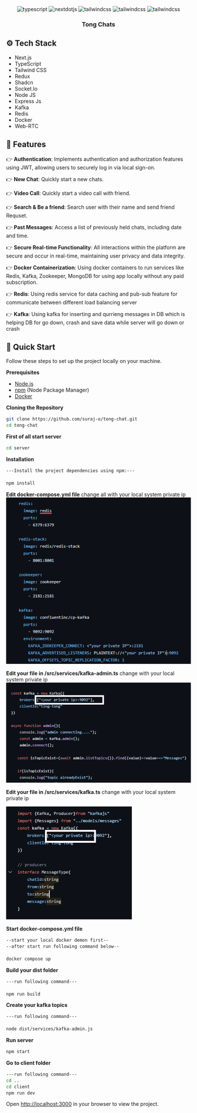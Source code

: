 <div align="center">

<div>
    <img src="https://img.shields.io/badge/-TypeScript-black?style=for-the-badge&logoColor=white&logo=typescript&color=3178C6" alt="typescript" />
    <img src="https://img.shields.io/badge/-Next_JS-black?style=for-the-badge&logoColor=white&logo=nextdotjs&color=000000" alt="nextdotjs" />
    <img src="https://img.shields.io/badge/-Tailwind_CSS-black?style=for-the-badge&logoColor=white&logo=tailwindcss&color=06B6D4" alt="tailwindcss" />
    <img src="https://img.shields.io/badge/-Docker-black?style=for-the-badge&logoColor=white&logo=docker&color=3178C6"alt="tailwindcss" />
    <img src="https://img.shields.io/badge/-Redis-black?style=for-the-badge&logoColor=white&logo=redis&color=91030C"alt="tailwindcss" />
  </div>

<h3 align="center">Tong Chats</h3>

</div>  

## <a name="tech-stack">⚙️ Tech Stack</a>

- Next.js
- TypeScript
- Tailwind CSS
- Redux
- Shadcn
- Socket.Io
- Node JS
- Express Js
- Kafka
- Redis
- Docker
- Web-RTC

## <a name="features">🔋 Features</a>

👉 **Authentication**: Implements authentication and authorization features using JWT, allowing users to securely log in via local sign-on.

👉 **New Chat**: Quickly start a new chats.

👉 **Video Call**: Quickly start a video call with friend.

👉 **Search & Be a friend**: Search user with their name and send friend Requset.

👉 **Past Messages**: Access a list of previously held chats, including date and time.

👉 **Secure Real-time Functionality**: All interactions within the platform are secure and occur in real-time,     maintaining user privacy and data integrity.

👉 **Docker Containerization**: Using docker containers to run services like Redis, Kafka, Zookeeper, MongoDB for using app locally without any paid subscription.

👉 **Redis**: Using redis service for data caching and pub-sub feature for communicate between different load balancing server

👉 **Kafka**: Using kafka for inserting and qurrieng  messages in DB which is helping DB for go down, crash and save data while server will go down or crash    

## <a name="quick-start">🤸 Quick Start</a>

Follow these steps to set up the project locally on your machine.

**Prerequisites**

- [Node.js](https://nodejs.org/en)
- [npm](https://www.npmjs.com/) (Node Package Manager)
- [Docker](https://docker.com/)

**Cloning the Repository**

```bash or powershell
git clone https://github.com/suraj-o/tong-chat.git
cd tong-chat
```

**First of all start server**

```bash
cd server
```

**Installation**



```bash
---Install the project dependencies using npm:---

npm install
```

**Edit docker-compose.yml file**
change all <your private ip> with your local system private ip
<img src="https://github.com/suraj-o/tong-chat/blob/main/client/assets/kafka.png" alt="Project Banner">


**Edit your file in /src/services/kafka-admin.ts**
change <your private ip> with your local system private ip
<img src="https://github.com/suraj-o/tong-chat/blob/main/client/assets/kakfka-admin.png" alt="Project Banner">


**Edit your file in /src/services/kafka.ts**
change <your private ip> with your local system private ip

<img src="https://github.com/suraj-o/tong-chat/blob/main/client/assets/kafka-pro.png" alt="Project Banner">

**Start docker-compose.yml file**
```bash
--start your local docker demon first--
--after start run following command below--

docker compose up

```


**Build your dist folder**

```bash
---run following command---

npm run build 

```

**Create your kafka topics**
```bash
---run following command---

node dist/services/kafka-admin.js

```

**Run server**
```bash
npm start
```
**Go to client folder**
```bash
---run following command---
cd ..
cd client
npm run dev
```

Open [http://localhost:3000](http://localhost:3000) in your browser to view the project.
